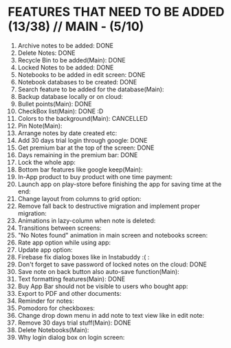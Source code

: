 FEATURES THAT NEED TO BE ADDED (13/38) // MAIN - (5/10)
=====================================

1) Archive notes to be added: DONE
2) Delete Notes: DONE
3) Recycle Bin to be added(Main): DONE
4) Locked Notes to be added: DONE
5) Notebooks to be added in edit screen: DONE
6) Notebook databases to be created: DONE
7) Search feature to be added for the database(Main):
8) Backup database locally or on cloud:
9) Bullet points(Main): DONE
10) CheckBox list(Main): DONE :D
11) Colors to the background(Main): CANCELLED
12) Pin Note(Main):
13) Arrange notes by date created etc:
14) Add 30 days trial login through google: DONE
15) Get premium bar at the top of the screen: DONE
16) Days remaining in the premium bar: DONE
17) Lock the whole app:
18) Bottom bar features like google keep(Main):
19) In-App product to buy product with one time payment:
20) Launch app on play-store before finishing the app for saving time at the end:
21) Change layout from columns to grid option:
22) Remove fall back to destructive migration and implement proper migration:
23) Animations in lazy-column when note is deleted:
24) Transitions between screens:
25) "No Notes found" animation in main screen and notebooks screen:
26) Rate app option while using app:
27) Update app option:
28) Firebase fix dialog boxes like in Instabuddy :( :
29) Don't forget to save password of locked notes on the cloud: DONE
30) Save note on back button also auto-save function(Main):
31) Text formatting features(Main): DONE
32) Buy App Bar should not be visible to users who bought app:
33) Export to PDF and other documents:
34) Reminder for notes:
35) Pomodoro for checkboxes:
36) Change drop down menu in add note to text view like in edit note:
37) Remove 30 days trial stuff(Main): DONE
38) Delete Notebooks(Main):
39) Why login dialog box on login screen: